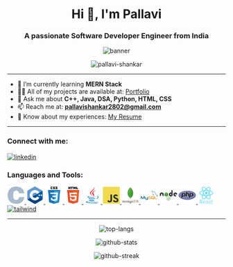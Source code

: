 <h1 align="center">Hi 👋, I'm Pallavi</h1>
<h3 align="center">A passionate Software Developer Engineer from India</h3>

<p align="center">
  <img src="https://www.michaelpage.co.in/sites/michaelpage.co.in/files/legacy/future_of_tech_bloggif.gif" alt="banner" />
</p>

<p align="center">
  <img src="https://komarev.com/ghpvc/?username=pallavi-shankar&label=Profile%20views&color=0e75b6&style=flat" alt="pallavi-shankar" />
</p>

---

- 🌱 I’m currently learning **MERN Stack**  
- 👨‍💻 All of my projects are available at: [Portfolio](https://pallavi-shankar.github.io/Portfolio/)  
- 💬 Ask me about **C++, Java, DSA, Python, HTML, CSS**  
- 📫 Reach me at: **pallavishankar2802@gmail.com**  
- 📄 Know about my experiences: [My Resume](https://drive.google.com/drive/folders/1wFw8r0T4QXyz2tfGLcwFFMinM4R1Q5kN)  

---

<h3 align="left">Connect with me:</h3>
<p align="left">
  <a href="https://linkedin.com/in/pallavi-shankar-" target="blank">
    <img align="center" src="https://raw.githubusercontent.com/rahuldkjain/github-profile-readme-generator/master/src/images/icons/Social/linked-in-alt.svg" alt="linkedin" height="30" width="40" />
  </a>
</p>

<h3 align="left">Languages and Tools:</h3>
<p align="left">  <a href="https://www.cprogramming.com/" target="_blank" rel="noreferrer">
    <img src="https://raw.githubusercontent.com/devicons/devicon/master/icons/c/c-original.svg" alt="c" width="40" height="40"/>
  </a>
  <a href="https://www.w3schools.com/cpp/" target="_blank" rel="noreferrer">
    <img src="https://raw.githubusercontent.com/devicons/devicon/master/icons/cplusplus/cplusplus-original.svg" alt="cplusplus" width="40" height="40"/>
  </a>
  <a href="https://www.w3schools.com/css/" target="_blank" rel="noreferrer">
    <img src="https://raw.githubusercontent.com/devicons/devicon/master/icons/css3/css3-original-wordmark.svg" alt="css3" width="40" height="40"/>
  </a>
 
  <a href="https://www.w3.org/html/" target="_blank" rel="noreferrer">
    <img src="https://raw.githubusercontent.com/devicons/devicon/master/icons/html5/html5-original-wordmark.svg" alt="html5" width="40" height="40"/>
  </a>
  <a href="https://www.java.com" target="_blank" rel="noreferrer">
    <img src="https://raw.githubusercontent.com/devicons/devicon/master/icons/java/java-original.svg" alt="java" width="40" height="40"/>
  </a>
  <a href="https://developer.mozilla.org/en-US/docs/Web/JavaScript" target="_blank" rel="noreferrer">
    <img src="https://raw.githubusercontent.com/devicons/devicon/master/icons/javascript/javascript-original.svg" alt="javascript" width="40" height="40"/>
  </a>
  
  <a href="https://www.mongodb.com/" target="_blank" rel="noreferrer">
    <img src="https://raw.githubusercontent.com/devicons/devicon/master/icons/mongodb/mongodb-original-wordmark.svg" alt="mongodb" width="40" height="40"/>
  </a>
  <a href="https://www.mysql.com/" target="_blank" rel="noreferrer">
    <img src="https://raw.githubusercontent.com/devicons/devicon/master/icons/mysql/mysql-original-wordmark.svg" alt="mysql" width="40" height="40"/>
  </a>
  <a href="https://nodejs.org" target="_blank" rel="noreferrer">
    <img src="https://raw.githubusercontent.com/devicons/devicon/master/icons/nodejs/nodejs-original-wordmark.svg" alt="nodejs" width="40" height="40"/>
  </a>
  <a href="https://www.php.net" target="_blank" rel="noreferrer">
    <img src="https://raw.githubusercontent.com/devicons/devicon/master/icons/php/php-original.svg" alt="php" width="40" height="40"/>
  </a>


  <a href="https://reactjs.org/" target="_blank" rel="noreferrer">
    <img src="https://raw.githubusercontent.com/devicons/devicon/master/icons/react/react-original-wordmark.svg" alt="react" width="40" height="40"/>
  </a>
 
  <a href="https://tailwindcss.com/" target="_blank" rel="noreferrer">
    <img src="https://www.vectorlogo.zone/logos/tailwindcss/tailwindcss-icon.svg" alt="tailwind" width="40" height="40"/>
  </a>
</p>

---

<p align="center">
  <img src="https://github-readme-stats.vercel.app/api/top-langs?username=pallavi-shankar&show_icons=true&locale=en&layout=compact" alt="top-langs" />
</p>

<p align="center">
  <img src="https://github-readme-stats.vercel.app/api?username=pallavi-shankar&show_icons=true&locale=en" alt="github-stats" />
</p>

<p align="center">
  <img src="https://github-readme-streak-stats.herokuapp.com/?user=pallavi-shankar" alt="github-streak" />
</p>

